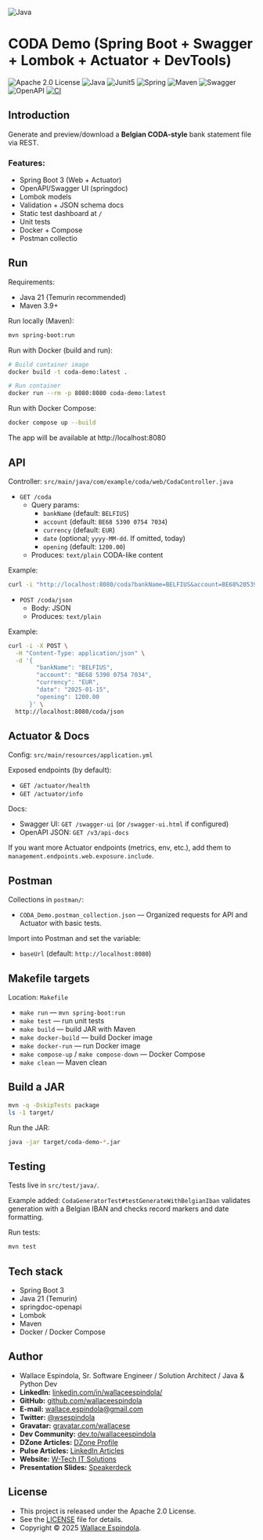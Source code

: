 ![Java](https://cdn.icon-icons.com/icons2/2699/PNG/512/java_logo_icon_168609.png)

# CODA Demo (Spring Boot + Swagger + Lombok + Actuator + DevTools)

![Apache 2.0 License](https://img.shields.io/badge/License-Apache2.0-orange)
![Java](https://img.shields.io/badge/Built_with-Java21-blue)
![Junit5](https://img.shields.io/badge/Tested_with-Junit5-teal)
![Spring](https://img.shields.io/badge/Structured_by-SpringBoot-lemon)
![Maven](https://img.shields.io/badge/Powered_by-Maven-pink)
![Swagger](https://img.shields.io/badge/Docs_by-Swagger-yellow)
![OpenAPI](https://img.shields.io/badge/Specs_by-OpenAPI-purple)
[![CI](https://github.com/wallaceespindola/coda-demo/actions/workflows/ci.yml/badge.svg)](https://github.com/wallaceespindola/coda-demo/actions/workflows/ci.yml)

## Introduction

Generate and preview/download a **Belgian CODA-style** bank statement file via REST.

### Features:

- Spring Boot 3 (Web + Actuator)
- OpenAPI/Swagger UI (springdoc)
- Lombok models
- Validation + JSON schema docs
- Static test dashboard at `/`
- Unit tests
- Docker + Compose
- Postman collectio

## Run

Requirements:

- Java 21 (Temurin recommended)
- Maven 3.9+

Run locally (Maven):

```bash
mvn spring-boot:run
```

Run with Docker (build and run):

```bash
# Build container image
docker build -t coda-demo:latest .

# Run container
docker run --rm -p 8080:8080 coda-demo:latest
```

Run with Docker Compose:

```bash
docker compose up --build
```

The app will be available at http://localhost:8080

## API

Controller: `src/main/java/com/example/coda/web/CodaController.java`

- `GET /coda`
    - Query params:
        - `bankName` (default: `BELFIUS`)
        - `account` (default: `BE68 5390 0754 7034`)
        - `currency` (default: `EUR`)
        - `date` (optional; `yyyy-MM-dd`. If omitted, today)
        - `opening` (default: `1200.00`)
    - Produces: `text/plain` CODA-like content

Example:

```bash
curl -i "http://localhost:8080/coda?bankName=BELFIUS&account=BE68%205390%200754%207034&currency=EUR&opening=1200.00"
```

- `POST /coda/json`
    - Body: JSON
    - Produces: `text/plain`

Example:

```bash
curl -i -X POST \
  -H "Content-Type: application/json" \
  -d '{
        "bankName": "BELFIUS",
        "account": "BE68 5390 0754 7034",
        "currency": "EUR",
        "date": "2025-01-15",
        "opening": 1200.00
      }' \
  http://localhost:8080/coda/json
```

## Actuator & Docs

Config: `src/main/resources/application.yml`

Exposed endpoints (by default):

- `GET /actuator/health`
- `GET /actuator/info`

Docs:

- Swagger UI: `GET /swagger-ui` (or `/swagger-ui.html` if configured)
- OpenAPI JSON: `GET /v3/api-docs`

If you want more Actuator endpoints (metrics, env, etc.), add them to `management.endpoints.web.exposure.include`.

## Postman

Collections in `postman/`:

- `CODA_Demo.postman_collection.json` — Organized requests for API and Actuator with basic tests.

Import into Postman and set the variable:

- `baseUrl` (default: `http://localhost:8080`)

## Makefile targets

Location: `Makefile`

- `make run` — `mvn spring-boot:run`
- `make test` — run unit tests
- `make build` — build JAR with Maven
- `make docker-build` — build Docker image
- `make docker-run` — run Docker image
- `make compose-up` / `make compose-down` — Docker Compose
- `make clean` — Maven clean

## Build a JAR

```bash
mvn -q -DskipTests package
ls -1 target/
```

Run the JAR:

```bash
java -jar target/coda-demo-*.jar
```

## Testing

Tests live in `src/test/java/`.

Example added: `CodaGeneratorTest#testGenerateWithBelgianIban` validates generation with a Belgian IBAN and checks
record markers and date formatting.

Run tests:

```bash
mvn test
```

## Tech stack

- Spring Boot 3
- Java 21 (Temurin)
- springdoc-openapi
- Lombok
- Maven
- Docker / Docker Compose

## Author

- Wallace Espindola, Sr. Software Engineer / Solution Architect / Java & Python Dev
- **LinkedIn:** [linkedin.com/in/wallaceespindola/](https://www.linkedin.com/in/wallaceespindola/)
- **GitHub:** [github.com/wallaceespindola](https://github.com/wallaceespindola)
- **E-mail:** [wallace.espindola@gmail.com](mailto:wallace.espindola@gmail.com)
- **Twitter:** [@wsespindola](https://twitter.com/wsespindola)
- **Gravatar:** [gravatar.com/wallacese](https://gravatar.com/wallacese)
- **Dev Community:** [dev.to/wallaceespindola](https://dev.to/wallaceespindola)
- **DZone Articles:** [DZone Profile](https://dzone.com/users/1254611/wallacese.html)
- **Pulse Articles:** [LinkedIn Articles](https://www.linkedin.com/in/wallaceespindola/recent-activity/articles/)
- **Website:** [W-Tech IT Solutions](https://www.wtechitsolutions.com/)
- **Presentation Slides:** [Speakerdeck](https://speakerdeck.com/wallacese)

## License

- This project is released under the Apache 2.0 License.
- See the [LICENSE](LICENSE) file for details.
- Copyright © 2025 [Wallace Espindola](https://github.com/wallaceespindola/).